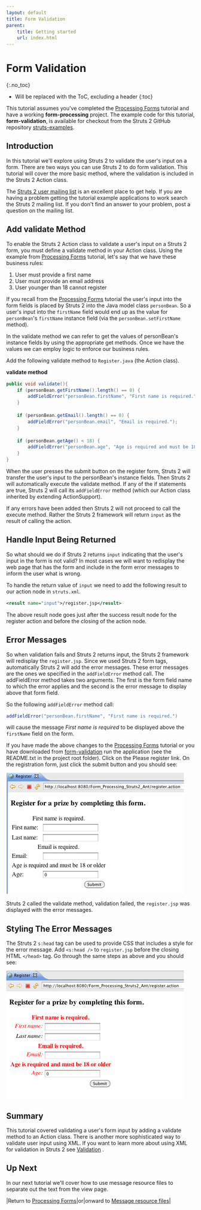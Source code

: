 ```yaml
---
layout: default
title: Form Validation
parent:
    title: Getting started
    url: index.html
---
```


# Form Validation
{:.no_toc}

* Will be replaced with the ToC, excluding a header
{:toc}

This tutorial assumes you've completed the [Processing Forms](processing-forms) tutorial and have a working 
**form-processing** project. The example code for this tutorial, **form-validation**, is available for checkout from 
the Struts 2 GitHub repository [struts-examples](https://github.com/apache/struts-examples).

## Introduction

In this tutorial we'll explore using Struts 2 to validate the user's input on a form. There are two ways you can use Struts 2 
to do form validation. This tutorial will cover the more basic method, where the validation is included in the Struts 2 Action class.

The [Struts 2 user mailing list](http://struts.apache.org/mail) is an excellent place to get help. If you are having 
a problem getting the tutorial example applications to work search the Struts 2 mailing list. If you don't find an answer 
to your problem, post a question on the mailing list.

## Add validate Method

To enable the Struts 2 Action class to validate a user's input on a Struts 2 form, you must define a validate method 
in your Action class. Using the example from [Processing Forms](processing-forms) tutorial, let's say that we have 
these business rules:

1. User must provide a first name
2. User must provide an email address
3. User younger than 18 cannot register

If you recall from the [Processing Forms](processing-forms) tutorial the user's input into the form fields is placed 
by Struts 2 into the Java model class `personBean`. So a user's input into the `firstName` field would end up as the value 
for `personBean`'s `firstName` instance field (via the `personBean.setFirstName` method).

In the validate method we can refer to get the values of personBean's instance fields by using the appropriate get methods. 
Once we have the values we can employ logic to enforce our business rules.

Add the following validate method to `Register.java` (the Action class).

**validate method**

```java
public void validate(){
    if (personBean.getFirstName().length() == 0) {
        addFieldError("personBean.firstName", "First name is required.");
    }

    if (personBean.getEmail().length() == 0) {
        addFieldError("personBean.email", "Email is required.");
    }

    if (personBean.getAge() < 18) {
        addFieldError("personBean.age", "Age is required and must be 18 or older");
    }
}
```

When the user presses the submit button on the register form, Struts 2 will transfer the user's input to the personBean's 
instance fields. Then Struts 2 will automatically execute the validate method. If any of the if statements are true, 
Struts 2 will call its `addFieldError` method (which our Action class inherited by extending ActionSupport).

If any errors have been added then Struts 2 will not proceed to call the execute method. Rather the Struts 2 framework 
will return `input` as the result of calling the action.

## Handle Input Being Returned

So what should we do if Struts 2 returns `input` indicating that the user's input in the form is not valid? In most cases 
we will want to redisplay the web page that has the form and include in the form error messages to inform the user what is wrong.

To handle the return value of `input` we need to add the following result to our action node in `struts.xml`.

```xml
<result name="input">/register.jsp</result>
```

The above result node goes just after the success result node for the register action and before the closing of the action node.

## Error Messages

So when validation fails and Struts 2 returns input, the Struts 2 framework will redisplay the `register.jsp`. Since we 
used Struts 2 form tags, automatically Struts 2 will add the error messages. These error messages are the ones we specified 
in the `addFieldError` method call. The addFieldError method takes two arguments. The first is the form field name to which 
the error applies and the second is the error message to display above that form field.

So the following `addFieldError` method call:

```java
addFieldError("personBean.firstName", "First name is required.")
```

will cause the message _First name is required_ to be displayed above the `firstName` field on the form.

If you have made the above changes to the [Processing Forms](processing-forms) tutorial or you have downloaded 
from [form-validation](https://github.com/apache/struts-examples/tree/master/form-validation) 
run the application (see the README.txt in the project root folder). Click on the Please register link. On the registration 
form, just click the submit button and you should see:

![form_errors.png](attachments/att14975003_form_errors.png)

Struts 2 called the validate method, validation failed, the `register.jsp` was displayed with the error messages.

## Styling The Error Messages

The Struts 2 `s:head` tag can be used to provide CSS that includes a style for the error message. Add `<s:head />` 
to `register.jsp` before the closing HTML `</head>` tag. Go through the same steps as above and you should see:

![form_errors_styled.png](attachments/att14975001_form_errors_styled.png)

## Summary

This tutorial covered validating a user's form input by adding a validate method to an Action class. There is another 
more sophisticated way to validate user input using XML. If you want to learn more about using XML for validation 
in Struts 2 see [Validation](../core-developers/validation) .

## Up Next

In our next tutorial we'll cover how to use message resource files to separate out the text from the view page.

|Return to [Processing Forms](processing-forms)|or|onward to [Message resource files](message-resource-files)|
